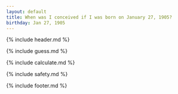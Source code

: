 ```yaml
---
layout: default
title: When was I conceived if I was born on January 27, 1905?
birthday: Jan 27, 1905
---
```


{% include header.md %}

{% include guess.md %}

{% include calculate.md %}

{% include safety.md %}

{% include footer.md %}



